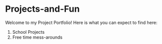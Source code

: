 # Projects-and-Fun

Welcome to my Project Portfolio! Here is what you can expect to find here:
1. School Projects
2. Free time mess-arounds
